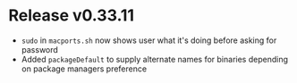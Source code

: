 # Release v0.33.11

- `sudo` in `macports.sh` now shows user what it's doing before asking for password
- Added `packageDefault` to supply alternate names for binaries depending on package managers preference
